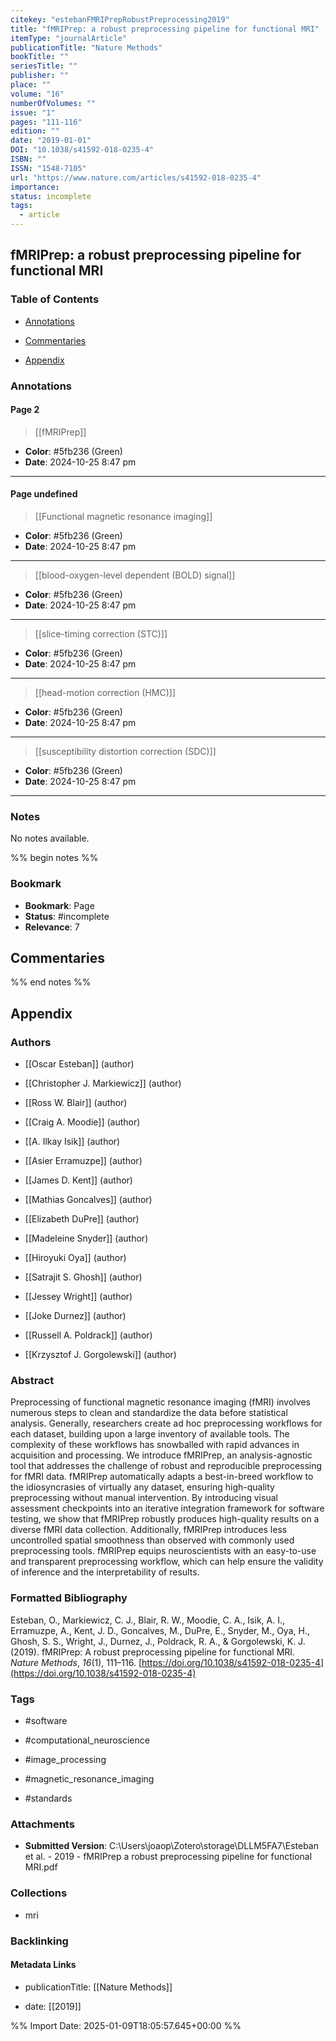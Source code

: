 ```yaml
---
citekey: "estebanFMRIPrepRobustPreprocessing2019"
title: "fMRIPrep: a robust preprocessing pipeline for functional MRI"
itemType: "journalArticle"
publicationTitle: "Nature Methods"
bookTitle: ""
seriesTitle: ""
publisher: ""
place: ""
volume: "16"
numberOfVolumes: ""
issue: "1"
pages: "111-116"
edition: ""
date: "2019-01-01"
DOI: "10.1038/s41592-018-0235-4"
ISBN: ""
ISSN: "1548-7105"
url: "https://www.nature.com/articles/s41592-018-0235-4"
importance: 
status: incomplete
tags:
  - article
---
```


## fMRIPrep: a robust preprocessing pipeline for functional MRI

### Table of Contents

- [Annotations](#annotations)

+ [Commentaries](#commentaries)

- [Appendix](#appendix)

### Annotations




#### Page 2








> [[fMRIPrep]]





- **Color**: #5fb236 (Green)
- **Date**: 2024-10-25 8:47 pm

---



#### Page undefined








> [[Functional magnetic resonance imaging]]





- **Color**: #5fb236 (Green)
- **Date**: 2024-10-25 8:47 pm

---








> [[blood-oxygen-level dependent (BOLD) signal]]





- **Color**: #5fb236 (Green)
- **Date**: 2024-10-25 8:47 pm

---








> [[slice-timing correction (STC)]]





- **Color**: #5fb236 (Green)
- **Date**: 2024-10-25 8:47 pm

---








> [[head-motion correction  (HMC)]]





- **Color**: #5fb236 (Green)
- **Date**: 2024-10-25 8:47 pm

---








> [[susceptibility distortion correction (SDC)]]





- **Color**: #5fb236 (Green)
- **Date**: 2024-10-25 8:47 pm

---





### Notes


No notes available.


%% begin notes %%

### Bookmark

- **Bookmark**: Page <!-- Specify the page number or section -->
- **Status**: #incomplete
- **Relevance**: 7
## Commentaries



%% end notes %%

## Appendix

### Authors


- [[Oscar Esteban]] (author)

- [[Christopher J. Markiewicz]] (author)

- [[Ross W. Blair]] (author)

- [[Craig A. Moodie]] (author)

- [[A. Ilkay Isik]] (author)

- [[Asier Erramuzpe]] (author)

- [[James D. Kent]] (author)

- [[Mathias Goncalves]] (author)

- [[Elizabeth DuPre]] (author)

- [[Madeleine Snyder]] (author)

- [[Hiroyuki Oya]] (author)

- [[Satrajit S. Ghosh]] (author)

- [[Jessey Wright]] (author)

- [[Joke Durnez]] (author)

- [[Russell A. Poldrack]] (author)

- [[Krzysztof J. Gorgolewski]] (author)



### Abstract

Preprocessing of functional magnetic resonance imaging (fMRI) involves numerous steps to clean and standardize the data before statistical analysis. Generally, researchers create ad hoc preprocessing workflows for each dataset, building upon a large inventory of available tools. The complexity of these workflows has snowballed with rapid advances in acquisition and processing. We introduce fMRIPrep, an analysis-agnostic tool that addresses the challenge of robust and reproducible preprocessing for fMRI data. fMRIPrep automatically adapts a best-in-breed workflow to the idiosyncrasies of virtually any dataset, ensuring high-quality preprocessing without manual intervention. By introducing visual assessment checkpoints into an iterative integration framework for software testing, we show that fMRIPrep robustly produces high-quality results on a diverse fMRI data collection. Additionally, fMRIPrep introduces less uncontrolled spatial smoothness than observed with commonly used preprocessing tools. fMRIPrep equips neuroscientists with an easy-to-use and transparent preprocessing workflow, which can help ensure the validity of inference and the interpretability of results.


### Formatted Bibliography

Esteban, O., Markiewicz, C. J., Blair, R. W., Moodie, C. A., Isik, A. I., Erramuzpe, A., Kent, J. D., Goncalves, M., DuPre, E., Snyder, M., Oya, H., Ghosh, S. S., Wright, J., Durnez, J., Poldrack, R. A., & Gorgolewski, K. J. (2019). fMRIPrep: A robust preprocessing pipeline for functional MRI. _Nature Methods_, _16_(1), 111–116. [https://doi.org/10.1038/s41592-018-0235-4](https://doi.org/10.1038/s41592-018-0235-4)


### Tags


- #software

- #computational_neuroscience

- #image_processing

- #magnetic_resonance_imaging

- #standards




### Attachments


- **Submitted Version**: C:\Users\joaop\Zotero\storage\DLLM5FA7\Esteban et al. - 2019 - fMRIPrep a robust preprocessing pipeline for functional MRI.pdf




### Collections


- mri





### Backlinking


#### Metadata Links


- publicationTitle: [[Nature Methods]]




- date: [[2019]]






%% Import Date: 2025-01-09T18:05:57.645+00:00 %%
